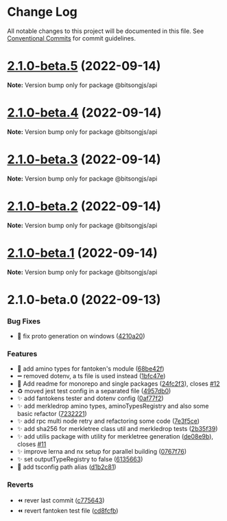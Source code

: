 # Change Log

All notable changes to this project will be documented in this file.
See [Conventional Commits](https://conventionalcommits.org) for commit guidelines.

# [2.1.0-beta.5](https://github.com/bitsongofficial/bitsongjs/compare/@bitsongjs/api@2.1.0-beta.4...@bitsongjs/api@2.1.0-beta.5) (2022-09-14)

**Note:** Version bump only for package @bitsongjs/api





# [2.1.0-beta.4](https://github.com/bitsongofficial/bitsongjs/compare/@bitsongjs/api@2.1.0-beta.3...@bitsongjs/api@2.1.0-beta.4) (2022-09-14)

**Note:** Version bump only for package @bitsongjs/api





# [2.1.0-beta.3](https://github.com/bitsongofficial/bitsongjs/compare/@bitsongjs/api@2.1.0-beta.2...@bitsongjs/api@2.1.0-beta.3) (2022-09-14)

**Note:** Version bump only for package @bitsongjs/api





# [2.1.0-beta.2](https://github.com/bitsongofficial/bitsongjs/compare/@bitsongjs/api@2.1.0-beta.1...@bitsongjs/api@2.1.0-beta.2) (2022-09-14)

**Note:** Version bump only for package @bitsongjs/api





# [2.1.0-beta.1](https://github.com/bitsongofficial/bitsongjs/compare/@bitsongjs/api@2.1.0-beta.0...@bitsongjs/api@2.1.0-beta.1) (2022-09-14)

**Note:** Version bump only for package @bitsongjs/api





# 2.1.0-beta.0 (2022-09-13)


### Bug Fixes

* :bug: fix proto generation on windows ([4210a20](https://github.com/bitsongofficial/bitsongjs/commit/4210a2087e9f96e8bf60caa713884b362c8a4f31))


### Features

* :construction: add amino types for fantoken's module ([68be42f](https://github.com/bitsongofficial/bitsongjs/commit/68be42fe88763d870ade3da184ff2a5c22d04c02))
* :heavy_minus_sign: removed dotenv, a ts file is used instead ([1bfc47e](https://github.com/bitsongofficial/bitsongjs/commit/1bfc47e5f083a4918d671420c6ad2c5a25c32ca1))
* :memo: Add readme for monorepo and single packages ([24fc2f3](https://github.com/bitsongofficial/bitsongjs/commit/24fc2f361e85d7b727b55a6e26c76f7b14e70512)), closes [#12](https://github.com/bitsongofficial/bitsongjs/issues/12)
* :recycle: moved jest test config in a separated file ([4957db0](https://github.com/bitsongofficial/bitsongjs/commit/4957db04d5f76e20a8ce342be7e7bdf6ff78e05a))
* :sparkles: add fantokens tester and dotenv config ([0af77f2](https://github.com/bitsongofficial/bitsongjs/commit/0af77f2f15ae592414ceb5e84bf5f06ed1833937))
* :sparkles: add merkledrop amino types, aminoTypesRegistry and also some basic refactor ([7232221](https://github.com/bitsongofficial/bitsongjs/commit/72322213476579c2773b345d335e929dec4b1611))
* :sparkles: add rpc multi node retry and refactoring some code ([7e3f5ce](https://github.com/bitsongofficial/bitsongjs/commit/7e3f5cea87443aa146a64caeaa1531d5f1a8333a))
* :sparkles: add sha256 for merkletree class util and merkledrop tests ([2b35f39](https://github.com/bitsongofficial/bitsongjs/commit/2b35f39ed3efaee25bb26f92106f4534c6fb9fe3))
* :sparkles: add utilis package with utility for merkletree generation ([de08e9b](https://github.com/bitsongofficial/bitsongjs/commit/de08e9be2023249edf9288b6de01871853aee777)), closes [#11](https://github.com/bitsongofficial/bitsongjs/issues/11)
* :sparkles: improve lerna and nx setup for parallel building ([0767f76](https://github.com/bitsongofficial/bitsongjs/commit/0767f767acad32a6a10c54f3c19055a9ae337ac5))
* :sparkles: set outputTypeRegistry to false ([6135663](https://github.com/bitsongofficial/bitsongjs/commit/6135663dd3cc3280bb03b121f968c6481b5ac348))
* :wrench: add tsconfig path alias ([d1b2c81](https://github.com/bitsongofficial/bitsongjs/commit/d1b2c81a07060add3c5c7f0bd933fbe2e9ea2e9d))


### Reverts

* :rewind: rever last commit ([c775643](https://github.com/bitsongofficial/bitsongjs/commit/c77564306a7f8e14d1d6e7135a0d52891b467d0a))
* :rewind: revert fantoken test file ([cd8fcfb](https://github.com/bitsongofficial/bitsongjs/commit/cd8fcfb7313122edf1d3ab50ca3e1d5c762383c5))
